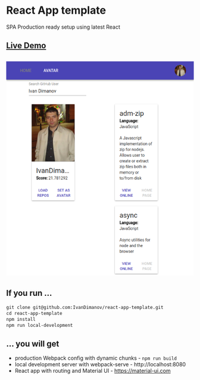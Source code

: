# React App template
SPA Production ready setup using latest React

## [Live Demo](https://react-app-template.now.sh)
## [![App](https://raw.githubusercontent.com/IvanDimanov/react-app-template/master/image.png)](https://react-app-template.now.sh)

## If you run ...
```
git clone git@github.com:IvanDimanov/react-app-template.git
cd react-app-template
npm install
npm run local-development
```

## ... you will get
- production Webpack config with dynamic chunks - `npm run build`
- local development server with webpack-serve - http://localhost:8080
- React app with routing and Material UI - https://material-ui.com
